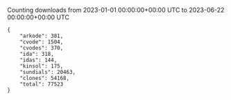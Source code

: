 
Counting downloads from 2023-01-01 00:00:00+00:00 UTC to 2023-06-22 00:00:00+00:00 UTC

```
{
    "arkode": 381,
    "cvode": 1504,
    "cvodes": 370,
    "ida": 318,
    "idas": 144,
    "kinsol": 175,
    "sundials": 20463,
    "clones": 54168,
    "total": 77523
}
```
